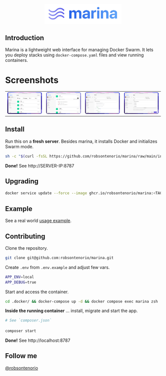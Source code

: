 <p align="center"><img width="250" src="public/images/marina.png"></p>

## Introduction

Marina is a lightweight web interface for managing Docker Swarm. It lets you deploy stacks using `docker-compose.yaml` files and view running containers.

# Screenshots

<table>
  <tr>
    <td><img src="public/images/demo1.png" width="300" style="border-radius: 5px;"></td>
    <td><img src="public/images/demo4.png" width="300" style="border-radius: 5px;"></td>
    <td><img src="public/images/demo2.png" width="300" style="border-radius: 5px;"></td>
    <td><img src="public/images/demo3.png" width="300" style="border-radius: 5px;"></td> 
  </tr>
</table>

## Install

Run this on a **fresh server**. Besides marina, it installs Docker and initializes Swarm mode.

```bash
sh -c "$(curl -fsSL https://github.com/robsontenorio/marina/raw/main/install.sh)"
```

**Done!** See http://SERVER-IP:8787

## Upgrading

```bash
docker service update --force --image ghcr.io/robsontenorio/marina:<TAG> marina
```

## Example

See a real world [usage example](.example/README.md).

## Contributing

Clone the repository.

```bash
git clone git@github.com:robsontenorio/marina.git
```

Create `.env` from `.env.example` and adjust few vars.

```bash
APP_ENV=local
APP_DEBUG=true
```

Start and access the container.

```bash
cd .docker/ && docker-compose up -d && docker compose exec marina zsh   
```

**Inside the running container** ... install, migrate and start the app.

```bash
# See `composer.json`

composer start
```

**Done!** See http://localhost:8787

## Follow me

[@robsontenorio](https://twitter.com/robsontenorio)

